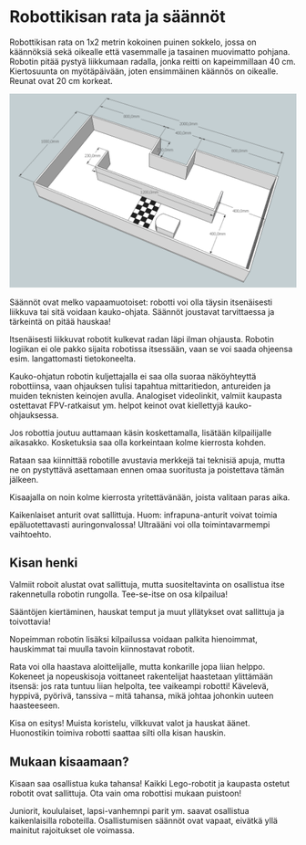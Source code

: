 # Robottikisan rata ja säännöt

Robottikisan rata on 1x2 metrin kokoinen puinen sokkelo, jossa on käännöksiä sekä oikealle että vasemmalle ja tasainen muovimatto pohjana. Robotin pitää pystyä liikkumaan radalla, jonka reitti on kapeimmillaan 40 cm. Kiertosuunta on myötäpäivään, joten ensimmäinen käännös on oikealle. Reunat ovat 20 cm korkeat.

![](media/images/roboradan_kuva.png?raw=true "Kisaradan kuva")

Säännöt ovat melko vapaamuotoiset: robotti voi olla täysin itsenäisesti liikkuva tai sitä voidaan kauko-ohjata. Säännöt joustavat tarvittaessa ja tärkeintä on pitää hauskaa!

Itsenäisesti liikkuvat robotit kulkevat radan läpi ilman ohjausta. Robotin logiikan ei ole pakko sijaita robotissa itsessään, vaan se voi saada ohjeensa esim. langattomasti tietokoneelta.

Kauko-ohjatun robotin kuljettajalla ei saa olla suoraa näköyhteyttä robottiinsa, vaan ohjauksen tulisi tapahtua mittaritiedon, antureiden ja muiden teknisten keinojen avulla. Analogiset videolinkit, valmiit kaupasta ostettavat FPV-ratkaisut ym. helpot keinot ovat kiellettyjä kauko-ohjauksessa.

Jos robottia joutuu auttamaan käsin koskettamalla, lisätään kilpailijalle aikasakko. Kosketuksia saa olla korkeintaan kolme kierrosta kohden.

Rataan saa kiinnittää robotille avustavia merkkejä tai teknisiä apuja, mutta ne on pystyttävä asettamaan ennen omaa suoritusta ja poistettava tämän jälkeen.

Kisaajalla on noin kolme kierrosta yritettävänään, joista valitaan paras aika.

Kaikenlaiset anturit ovat sallittuja. Huom: infrapuna-anturit voivat toimia epäluotettavasti auringonvalossa! Ultraääni voi olla toimintavarmempi vaihtoehto.

## Kisan henki

Valmiit roboit alustat ovat sallittuja, mutta suositeltavinta on osallistua itse rakennetulla robotin rungolla. Tee-se-itse on osa kilpailua!

Sääntöjen kiertäminen, hauskat temput ja muut yllätykset ovat sallittuja ja toivottavia!

Nopeimman robotin lisäksi kilpailussa voidaan palkita hienoimmat, hauskimmat tai muulla tavoin kiinnostavat robotit.

Rata voi olla haastava aloittelijalle, mutta konkarille jopa liian helppo. Kokeneet ja nopeuskisoja voittaneet rakentelijat haastetaan ylittämään itsensä: jos rata tuntuu liian helpolta, tee vaikeampi robotti! Kävelevä, hyppivä, pyörivä, tanssiva – mitä tahansa, mikä johtaa johonkin uuteen haasteeseen.

Kisa on esitys! Muista koristelu, vilkkuvat valot ja hauskat äänet. Huonostikin toimiva robotti saattaa silti olla kisan hauskin.

## Mukaan kisaamaan?

Kisaan saa osallistua kuka tahansa! Kaikki Lego-robotit ja kaupasta ostetut robotit ovat sallittuja. Ota vain oma robottisi mukaan puistoon!

Juniorit, koululaiset, lapsi-vanhemnpi parit ym. saavat osallistua kaikenlaisilla roboteilla. Osallistumisen säännöt ovat vapaat, eivätkä yllä mainitut rajoitukset ole voimassa.
